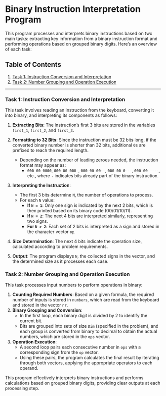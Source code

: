 # Binary Instruction Interpretation Program

This program processes and interprets binary instructions based on two main tasks: extracting key information from a binary instruction format and performing operations based on grouped binary digits. Here’s an overview of each task:

## Table of Contents
1. [Task 1: Instruction Conversion and Interpretation](#task-1-instruction-conversion-and-interpretation)
2. [Task 2: Number Grouping and Operation Execution](#task-2-number-grouping-and-operation-execution)

---

### Task 1: Instruction Conversion and Interpretation

This task involves reading an instruction from the keyboard, converting it into binary, and interpreting its components as follows:
1. **Extracting Bits**: The instruction’s first 3 bits are stored in the variables `first_1`, `first_2`, and `first_3`. 
2. **Formatting to 32 Bits**: Since the instruction must be 32 bits long, if the converted binary number is shorter than 32 bits, additional `0`s are prefixed to reach the required length.
    - Depending on the number of leading zeroes needed, the instruction format may appear as:
        - `000 00 0000`, `000 00 000-`, `000 00 00--`, `000 00 0---`, `000 00 ----`, etc., where `-` indicates bits already part of the binary instruction.

3. **Interpreting the Instruction**:
    - The first 3 bits determine `N`, the number of operations to process.
    - For each `N` value:
      - **If `N = 1`**: Only one sign is indicated by the next 2 bits, which is then printed based on its binary code (00/01/10/11).
      - **If `N = 2`**: The next 4 bits are interpreted similarly, representing two signs.
      - **For `N > 2`**: Each set of 2 bits is interpreted as a sign and stored in the character vector `op`.

4. **Size Determination**: The next 4 bits indicate the operation size, calculated according to problem requirements. 
5. **Output**: The program displays `N`, the collected signs in the vector, and the determined size as it processes each case.

### Task 2: Number Grouping and Operation Execution

This task processes input numbers to perform operations in binary:
1. **Counting Required Numbers**: Based on a given formula, the required number of inputs is stored in `numbers`, which are read from the keyboard and stored in the vector `nr`.
2. **Binary Grouping and Conversion**:
    - In the first loop, each binary digit is divided by 2 to identify the current bit.
    - Bits are grouped into sets of size `Dim` (specified in the problem), and each group is converted from binary to decimal to obtain the actual numbers, which are stored in the `ops` vector.
3. **Operation Execution**:
    - A second loop pairs each consecutive number in `ops` with a corresponding sign from the `op` vector.
    - Using these pairs, the program calculates the final result by iterating through both vectors, applying the appropriate operators to each operand.

This program effectively interprets binary instructions and performs calculations based on grouped binary digits, providing clear outputs at each processing step.
